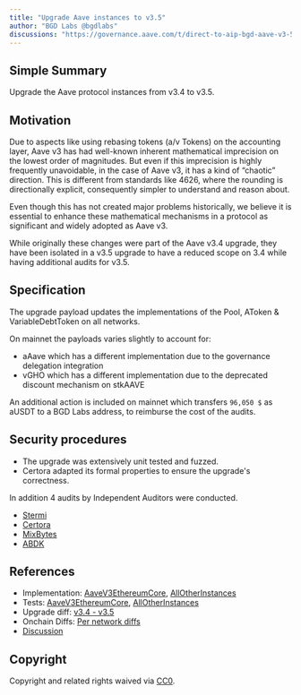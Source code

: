 ```yaml
---
title: "Upgrade Aave instances to v3.5"
author: "BGD Labs @bgdlabs"
discussions: "https://governance.aave.com/t/direct-to-aip-bgd-aave-v3-5-v3-4-part-2/22639/1"
---
```


## Simple Summary

Upgrade the Aave protocol instances from v3.4 to v3.5.

## Motivation

Due to aspects like using rebasing tokens (a/v Tokens) on the accounting layer, Aave v3 has had well-known inherent mathematical imprecision on the lowest order of magnitudes. But even if this imprecision is highly frequently unavoidable, in the case of Aave v3, it has a kind of “chaotic” direction. This is different from standards like 4626, where the rounding is directionally explicit, consequently simpler to understand and reason about.

Even though this has not created major problems historically, we believe it is essential to enhance these mathematical mechanisms in a protocol as significant and widely adopted as Aave v3.

While originally these changes were part of the Aave v3.4 upgrade, they have been isolated in a v3.5 upgrade to have a reduced scope on 3.4 while having additional audits for v3.5.

## Specification

The upgrade payload updates the implementations of the Pool, AToken & VariableDebtToken on all networks.

On mainnet the payloads varies slightly to account for:

- aAave which has a different implementation due to the governance delegation integration
- vGHO which has a different implementation due to the deprecated discount mechanism on stkAAVE

An additional action is included on mainnet which transfers `96,050 $` as aUSDT to a BGD Labs address, to reimburse the cost of the audits.

## Security procedures

- The upgrade was extensively unit tested and fuzzed.
- Certora adapted its formal properties to ensure the upgrade's correctness.

In addition 4 audits by Independent Auditors were conducted.

- [Stermi](https://github.com/aave-dao/aave-v3-origin/blob/v3.5.0/audits/2025-07-17_StErMi_Aave-v3.5.md)
- [Certora](https://github.com/aave-dao/aave-v3-origin/blob/v3.5.0/audits/2025-07-14_Certora_AaveV3.5.pdf)
- [MixBytes](https://github.com/aave-dao/aave-v3-origin/blob/v3.5.0/audits/2025-07-18_MixBytes_AaveV3.5.pdf)
- [ABDK](https://github.com/aave-dao/aave-v3-origin/blob/v3.5.0/audits/2025-07-17_ABDK_Aave-v3.5.pdf)

## References

- Implementation: [AaveV3EthereumCore](https://github.com/bgd-labs/protocol-v3.5-upgrade/blob/main/src/UpgradePayloadMainnet.sol), [AllOtherInstances](https://github.com/bgd-labs/protocol-v3.5-upgrade/blob/main/src/UpgradePayload.sol)
- Tests: [AaveV3EthereumCore](https://github.com/bgd-labs/protocol-v3.5-upgrade/blob/main/test/MainnetCore.t.sol), [AllOtherInstances](https://github.com/bgd-labs/protocol-v3.5-upgrade/blob/main/test/UpgradeTest.t.sol)
- Upgrade diff: [v3.4 - v3.5](https://github.com/aave-dao/aave-v3-origin/pull/133)
- Onchain Diffs: [Per network diffs](https://github.com/bgd-labs/protocol-v3.5-upgrade/tree/main/diffs/code)
- [Discussion](https://governance.aave.com/t/direct-to-aip-bgd-aave-v3-5-v3-4-part-2/22639/1)

## Copyright

Copyright and related rights waived via [CC0](https://creativecommons.org/publicdomain/zero/1.0/).

